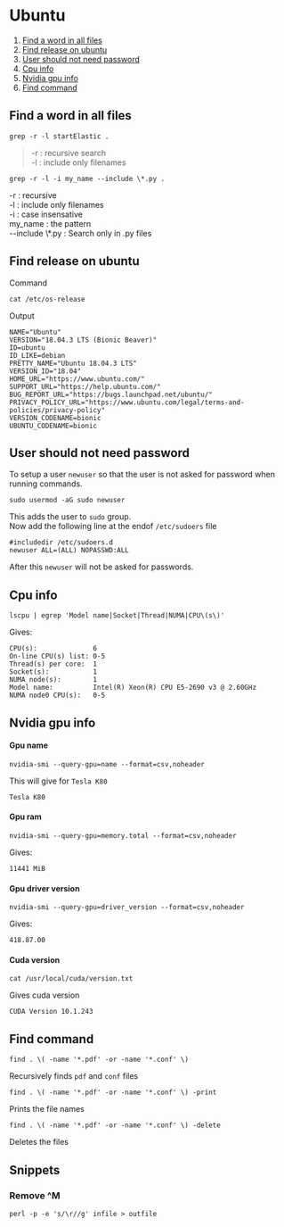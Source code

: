 # Ubuntu

1. [Find a word in all files](#find-a-word-in-all-files)
1. [Find release on ubuntu](#find-release-on-ubuntu)
1. [User should not need password](#user-should-not-need-password)
1. [Cpu info](#cpu-info)
1. [Nvidia gpu info](#nvidia-gpu-info)
1. [Find command](#find-command)

## Find a word in all files
```
grep -r -l startElastic .
```
>-r : recursive search  
>-l : include only filenames 

```
grep -r -l -i my_name --include \*.py .
```
-r : recursive  
-l : include only filenames  
-i : case insensative  
my_name : the pattern  
--include \\*.py : Search only in .py files   

## Find release on ubuntu
Command  
```
cat /etc/os-release
```
Output  
```
NAME="Ubuntu"
VERSION="18.04.3 LTS (Bionic Beaver)"
ID=ubuntu
ID_LIKE=debian
PRETTY_NAME="Ubuntu 18.04.3 LTS"
VERSION_ID="18.04"
HOME_URL="https://www.ubuntu.com/"
SUPPORT_URL="https://help.ubuntu.com/"
BUG_REPORT_URL="https://bugs.launchpad.net/ubuntu/"
PRIVACY_POLICY_URL="https://www.ubuntu.com/legal/terms-and-policies/privacy-policy"
VERSION_CODENAME=bionic
UBUNTU_CODENAME=bionic
```

## User should not need password
To setup a user `newuser` so that the user is not asked for password when running commands.
```
sudo usermod -aG sudo newuser
```
This adds the user to `sudo` group.  
Now add the following line at the endof `/etc/sudoers` file
```
#includedir /etc/sudoers.d
newuser ALL=(ALL) NOPASSWD:ALL

```
After this `newuser` will not be asked for passwords.

## Cpu info
```
lscpu | egrep 'Model name|Socket|Thread|NUMA|CPU\(s\)'
```
Gives:
```
CPU(s):              6
On-line CPU(s) list: 0-5
Thread(s) per core:  1
Socket(s):           1
NUMA node(s):        1
Model name:          Intel(R) Xeon(R) CPU E5-2690 v3 @ 2.60GHz
NUMA node0 CPU(s):   0-5
```
## Nvidia gpu info

#### Gpu name
```
nvidia-smi --query-gpu=name --format=csv,noheader
```
This will give for `Tesla K80`
```
Tesla K80
```
#### Gpu ram
```
nvidia-smi --query-gpu=memory.total --format=csv,noheader
```
Gives:
```
11441 MiB
```
#### Gpu driver version
```
nvidia-smi --query-gpu=driver_version --format=csv,noheader
```
Gives:
```
418.87.00
```
#### Cuda version
```
cat /usr/local/cuda/version.txt
```
Gives cuda version
```
CUDA Version 10.1.243
```

## Find command
```
find . \( -name '*.pdf' -or -name '*.conf' \)
```
Recursively finds `pdf` and `conf` files
```
find . \( -name '*.pdf' -or -name '*.conf' \) -print
```
Prints the file names
```
find . \( -name '*.pdf' -or -name '*.conf' \) -delete
```
Deletes the files

## Snippets
### Remove ^M
```
perl -p -e 's/\r//g' infile > outfile
```